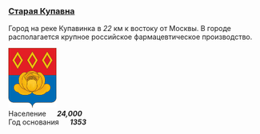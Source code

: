 <!--2021-10-25 00:17:11-->
### [Старая Купавна]()
Город на реке Купавинка в *22* км к востоку от Москвы.
В городе располагается крупное российское фармацевтическое производство.

<img src="./Staraya_Kupavna.gif" width="96px"><br>
Население &emsp; ***24,000*** &emsp;<br>
Год&nbsp;основания &emsp; ***1353***